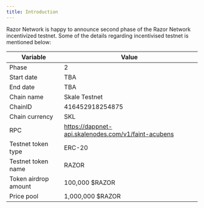 ```yaml
---
title: Introduction
---
```


Razor Network is happy to announce second phase of the Razor Network incentivized testnet. Some of the details regarding incentivised testnet is mentioned below:

| Variable             | Value                                               |
| -------------------- | --------------------------------------------------- |
| Phase                | 2                                                   |
| Start date           | TBA                                                 |
| End date             | TBA                                                 |
| Chain name           | Skale Testnet                                       |
| ChainID              | 416452918254875                                     |
| Chain currency       | SKL                                                 |
| RPC                  | https://dappnet-api.skalenodes.com/v1/faint-acubens |
| Testnet token type   | ERC-20                                              |
| Testnet token name   | RAZOR                                               |
| Token airdrop amount | 100,000 $RAZOR                                      |
| Price pool           | 1,000,000 $RAZOR                                    |
